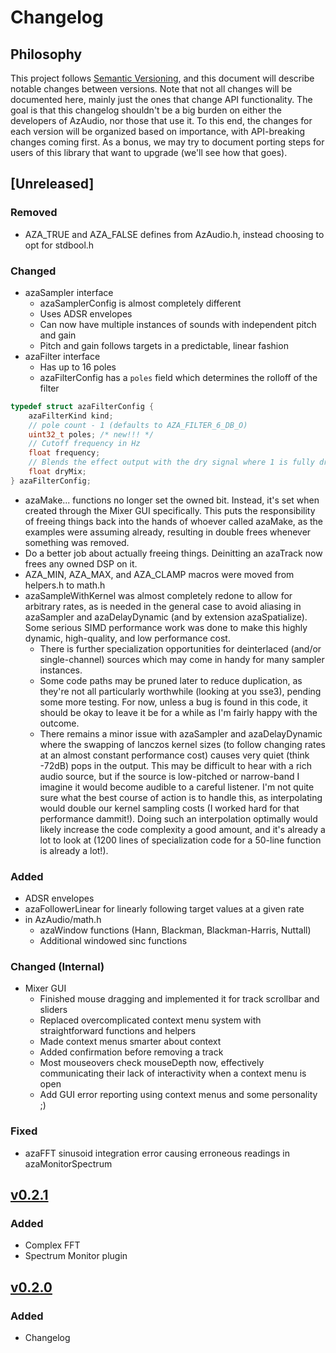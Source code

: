 # Changelog

## Philosophy

This project follows [Semantic Versioning](https://semver.org/spec/v2.0.0.html), and this document will describe notable changes between versions.
Note that not all changes will be documented here, mainly just the ones that change API functionality.
The goal is that this changelog shouldn't be a big burden on either the developers of AzAudio, nor those that use it.
To this end, the changes for each version will be organized based on importance, with API-breaking changes coming first.
As a bonus, we may try to document porting steps for users of this library that want to upgrade (we'll see how that goes).

## [Unreleased]

### Removed
- AZA_TRUE and AZA_FALSE defines from AzAudio.h, instead choosing to opt for stdbool.h

### Changed
- azaSampler interface
	- azaSamplerConfig is almost completely different
	- Uses ADSR envelopes
	- Can now have multiple instances of sounds with independent pitch and gain
	- Pitch and gain follows targets in a predictable, linear fashion
- azaFilter interface
	- Has up to 16 poles
	- azaFilterConfig has a `poles` field which determines the rolloff of the filter
```C
typedef struct azaFilterConfig {
	azaFilterKind kind;
	// pole count - 1 (defaults to AZA_FILTER_6_DB_O)
	uint32_t poles; /* new!!! */
	// Cutoff frequency in Hz
	float frequency;
	// Blends the effect output with the dry signal where 1 is fully dry and 0 is fully wet.
	float dryMix;
} azaFilterConfig;
```
- azaMake... functions no longer set the owned bit. Instead, it's set when created through the Mixer GUI specifically. This puts the responsibility of freeing things back into the hands of whoever called azaMake, as the examples were assuming already, resulting in double frees whenever something was removed.
- Do a better job about actually freeing things. Deinitting an azaTrack now frees any owned DSP on it.
- AZA_MIN, AZA_MAX, and AZA_CLAMP macros were moved from helpers.h to math.h
- azaSampleWithKernel was almost completely redone to allow for arbitrary rates, as is needed in the general case to avoid aliasing in azaSampler and azaDelayDynamic (and by extension azaSpatialize). Some serious SIMD performance work was done to make this highly dynamic, high-quality, and low performance cost.
	- There is further specialization opportunities for deinterlaced (and/or single-channel) sources which may come in handy for many sampler instances.
	- Some code paths may be pruned later to reduce duplication, as they're not all particularly worthwhile (looking at you sse3), pending some more testing. For now, unless a bug is found in this code, it should be okay to leave it be for a while as I'm fairly happy with the outcome.
	- There remains a minor issue with azaSampler and azaDelayDynamic where the swapping of lanczos kernel sizes (to follow changing rates at an almost constant performance cost) causes very quiet (think -72dB) pops in the output. This may be difficult to hear with a rich audio source, but if the source is low-pitched or narrow-band I imagine it would become audible to a careful listener. I'm not quite sure what the best course of action is to handle this, as interpolating would double our kernel sampling costs (I worked hard for that performance dammit!). Doing such an interpolation optimally would likely increase the code complexity a good amount, and it's already a lot to look at (1200 lines of specialization code for a 50-line function is already a lot!).

### Added
- ADSR envelopes
- azaFollowerLinear for linearly following target values at a given rate
- in AzAudio/math.h
	- azaWindow functions (Hann, Blackman, Blackman-Harris, Nuttall)
	- Additional windowed sinc functions

### Changed (Internal)
- Mixer GUI
	- Finished mouse dragging and implemented it for track scrollbar and sliders
	- Replaced overcomplicated context menu system with straightforward functions and helpers
	- Made context menus smarter about context
	- Added confirmation before removing a track
	- Most mouseovers check mouseDepth now, effectively communicating their lack of interactivity when a context menu is open
	- Add GUI error reporting using context menus and some personality ;)

### Fixed
- azaFFT sinusoid integration error causing erroneous readings in azaMonitorSpectrum

## [v0.2.1](https://github.com/Equivocatorrr/AzAudio/releases/tag/v0.2.1)

### Added
- Complex FFT
- Spectrum Monitor plugin

## [v0.2.0](https://github.com/Equivocatorrr/AzAudio/releases/tag/v0.2.0)

### Added
- Changelog